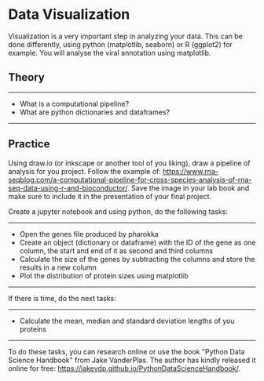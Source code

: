# Data Visualization

Visualization is a very important step in analyzing your data. This can be done differently, using python (matplotlib, seaborn) or R (ggplot2) for example. You will analyse the viral annotation using matplotlib.  

## Theory

-----

- What is a computational pipeline?
- What are python dictionaries and dataframes?

-----

## Practice

Using draw.io (or inkscape or another tool of you liking), draw a pipeline of analysis for you project. Follow the example of: https://www.rna-seqblog.com/a-computational-pipeline-for-cross-species-analysis-of-rna-seq-data-using-r-and-bioconductor/. Save the image in your lab book and make sure to include it in the presentation of your final project.  

Create a jupyter notebook and using python, do the following tasks:

-----

- Open the genes file produced by pharokka
- Create an object (dictionary or dataframe) with the ID of the gene as one column, the start and end of it as second and third columns
- Calculate the size of the genes by subtracting the columns and store the results in a new column
- Plot the distribution of protein sizes using matplotlib

-----

If there is time, do the next tasks:

-----

- Calculate the mean, median and standard deviation lengths of you proteins
  
-----

To do these tasks, you can research online or use the book "Python Data Science Handbook" from Jake VanderPlas. The author has kindly released it online for free: https://jakevdp.github.io/PythonDataScienceHandbook/.
